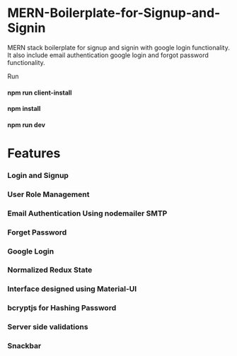 # MERN-Boilerplate-for-Signup-and-Signin

MERN stack boilerplate for signup and signin with google login functionality.
It also include email authentication google login and forgot password functionality.

Run

#### npm run client-install

#### npm install

#### npm run dev

# Features

### Login and Signup

### User Role Management

### Email Authentication Using nodemailer SMTP

### Forget Password

### Google Login

### Normalized Redux State

### Interface designed using Material-UI

### bcryptjs for Hashing Password

### Server side validations

### Snackbar
